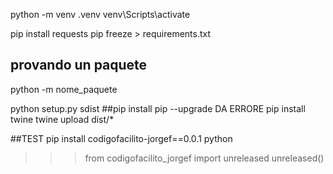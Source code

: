 
python -m venv .venv
venv\Scripts\activate

pip install requests
pip freeze > requirements.txt

## provando un paquete
python -m nome_paquete

python setup.py sdist
##pip install pip --upgrade  DA ERRORE
pip install twine
twine upload dist/*


##TEST 
pip install codigofacilito-jorgef==0.0.1
python
>>> from codigofacilito_jorgef import unreleased
>>> unreleased()
